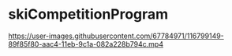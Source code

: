 # skiCompetitionProgram






https://user-images.githubusercontent.com/67784971/116799149-89f85f80-aac4-11eb-9c1a-082a228b794c.mp4

